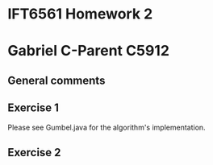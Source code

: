 
# IFT6561    Homework 2
# Gabriel C-Parent    C5912


## General comments


## Exercise 1


Please see Gumbel.java for the algorithm's implementation.


## Exercise 2


